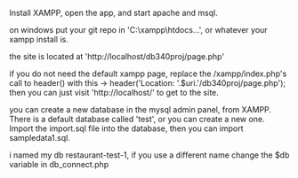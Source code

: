 Install XAMPP, open the app, and start apache and msql.

on windows put your git repo in 'C:\xampp\htdocs\...', or whatever your xampp install is.

the site is located at 'http://localhost/db340proj/page.php'

if you do not need the default xampp page, replace the /xampp/index.php's call to header() with this -> header('Location: '.$uri.'/db340proj/page.php');
then you can just visit 'http://localhost/' to get to the site.

you can create a new database in the mysql admin panel, from XAMPP. There is a default database called 'test', or you can create a new one. Import the import.sql file into the database, then you can import sampledata1.sql.

i named my db restaurant-test-1, if you use a different name change the $db variable in db_connect.php